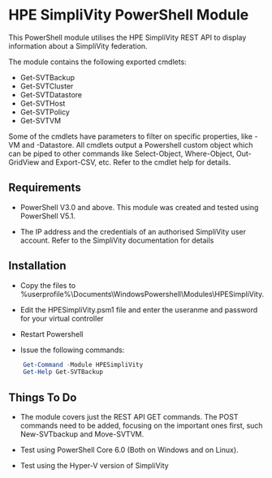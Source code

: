  # HPE SimpliVity PowerShell Module

This PowerShell module utilises the HPE SimpliVity REST API to display information about a SimpliVity federation. 

The module contains the following exported cmdlets:

* Get-SVTBackup
* Get-SVTCluster
* Get-SVTDatastore
* Get-SVTHost
* Get-SVTPolicy
* Get-SVTVM

Some of the cmdlets have parameters to filter on specific properties, like -VM and -Datastore. All cmdlets output a Powershell custom object which can be piped to other commands like Select-Object, Where-Object, Out-GridView and Export-CSV, etc. Refer to the cmdlet help for details.

## Requirements

* PowerShell V3.0 and above. This module was created and tested using PowerShell V5.1.

* The IP address and the credentials of an authorised SimpliVity user account. Refer to the SimpliVity documentation for details

## Installation

* Copy the files to %userprofile%\Documents\WindowsPowershell\Modules\HPESimpliVity.

* Edit the HPESimpliVity.psm1 file and enter the useranme and password for your virtual controller

* Restart Powershell

* Issue the following commands:
```powershell
    Get-Command -Module HPESimpliVity
    Get-Help Get-SVTBackup
```

## Things To Do

* The module covers just the REST API GET commands. The POST commands need to be added, focusing on the important ones first, such New-SVTbackup and Move-SVTVM.

* Test using PowerShell Core 6.0 (Both on Windows and on Linux).

* Test using the Hyper-V version of SimpliVity
